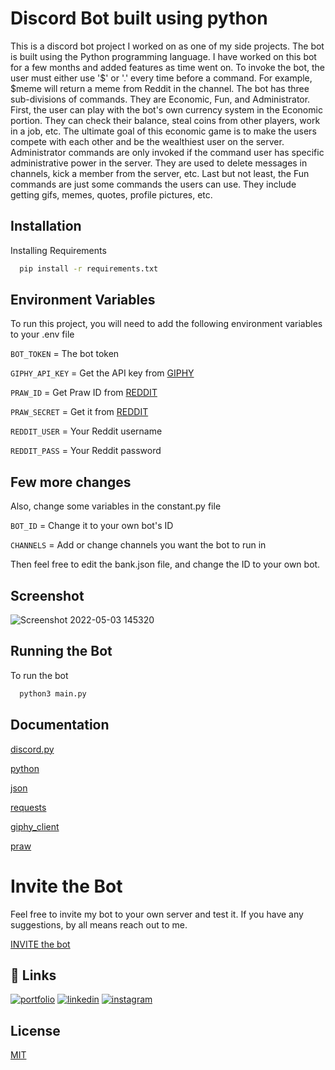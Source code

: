 
# Discord Bot built using python

This is a discord bot project I worked on as one of my side projects. The bot is built using the Python programming language. I have worked on this bot for a few months and added features as time went on. To invoke the bot, the user must either use '$' or '.' every time before a command. For example, $meme will return a meme from Reddit in the channel. The bot has three sub-divisions of commands. They are Economic, Fun, and Administrator. First, the user can play with the bot's own currency system in the Economic portion. They can check their balance, steal coins from other players, work in a job, etc. The ultimate goal of this economic game is to make the users compete with each other and be the wealthiest user on the server. Administrator commands are only invoked if the command user has specific administrative power in the server. They are used to delete messages in channels, kick a member from the server, etc. Last but not least, the Fun commands are just some commands the users can use. They include getting gifs, memes, quotes, profile pictures, etc.

## Installation

Installing Requirements

```bash
  pip install -r requirements.txt
```
    
## Environment Variables

To run this project, you will need to add the following environment variables to your .env file

`BOT_TOKEN` = The bot token

`GIPHY_API_KEY` = Get the API key from [GIPHY](https://developers.giphy.com/dashboard/)

`PRAW_ID` = Get Praw ID from [REDDIT](https://www.reddit.com/dev/api/)

`PRAW_SECRET` = Get it from [REDDIT](https://www.reddit.com/dev/api/)

`REDDIT_USER` = Your Reddit username

`REDDIT_PASS` = Your Reddit password



## Few more changes

Also, change some variables in the constant.py file

`BOT_ID` = Change it to your own bot's ID

`CHANNELS` = Add or change channels you want the bot to run in

Then feel free to edit the bank.json file, and change the ID to your own bot.
## Screenshot

![Screenshot 2022-05-03 145320](https://user-images.githubusercontent.com/78320266/166525503-bc146ab0-844e-4432-ba13-7288f922b79b.png)

## Running the Bot

To run the bot

```bash
  python3 main.py
```


## Documentation

[discord.py](https://discordpy.readthedocs.io/en/stable/)

[python](https://docs.python.org/3/)

[json](https://docs.python.org/3/library/json.html)

[requests](https://docs.python-requests.org/en/latest/)

[giphy_client](https://developers.giphy.com/docs/sdk)

[praw](https://praw.readthedocs.io/en/stable/)


# Invite the Bot

Feel free to invite my bot to your own server and test it. If you have any suggestions, by all means reach out to me.

[INVITE the bot](https://discord.com/api/oauth2/authorize?client_id=930296939675811852&permissions=8&scope=bot)
## 🔗 Links
[![portfolio](https://img.shields.io/badge/my_portfolio-000?style=for-the-badge&logo=ko-fi&logoColor=white)](https://github.com/AurthurMorgan)
[![linkedin](https://img.shields.io/badge/linkedin-0A66C2?style=for-the-badge&logo=linkedin&logoColor=white)](https://www.linkedin.com/in/mathavanp/)
[![instagram](https://img.shields.io/badge/Instagram-E4405F?style=for-the-badge&logo=instagram&logoColor=white)](https://www.instagram.com/iammathavan/)
## License

[MIT](https://github.com/iammathavan/Discord-Bot/blob/main/LICENCE)

